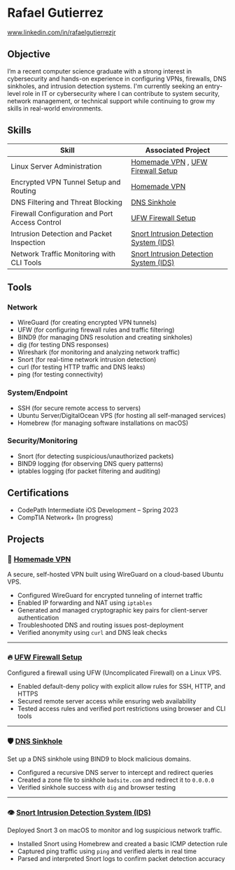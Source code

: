 # Rafael Gutierrez
www.linkedin.com/in/rafaelgutierrezjr 


## Objective
I’m a recent computer science graduate with a strong interest in cybersecurity and hands-on experience in configuring VPNs, firewalls, DNS sinkholes, and intrusion detection systems. I'm currently seeking an entry-level role in IT or cybersecurity where I can contribute to system security, network management, or technical support while continuing to grow my skills in real-world environments.

## Skills

| Skill                                         | Associated Project         |
|-----------------------------------------------|----------------------------|
| Linux Server Administration  | [Homemade VPN](https://github.com/rgutierrezz/homemade-vpn) , [UFW Firewall Setup](https://github.com/rgutierrezz/homemade-firewall)|
| Encrypted VPN Tunnel Setup and Routing   | [Homemade VPN](https://github.com/rgutierrezz/homemade-vpn)|
| DNS Filtering and Threat Blocking         | [DNS Sinkhole](https://github.com/rgutierrezz/dns-sinkhole)|
| Firewall Configuration and Port Access Control       | [UFW Firewall Setup](https://github.com/rgutierrezz/homemade-firewall)|
| Intrusion Detection and Packet Inspection                 | [Snort Intrusion Detection System (IDS)](https://github.com/rgutierrezz/IDS-using-Snort)|
| Network Traffic Monitoring with CLI Tools   | [Snort Intrusion Detection System (IDS)](https://github.com/rgutierrezz/IDS-using-Snort)|

## Tools


### Network
- WireGuard (for creating encrypted VPN tunnels)
- UFW (for configuring firewall rules and traffic filtering)
- BIND9 (for managing DNS resolution and creating sinkholes)
- dig (for testing DNS responses)
- Wireshark (for monitoring and analyzing network traffic)
- Snort (for real-time network intrusion detection)
- curl (for testing HTTP traffic and DNS leaks)
- ping (for testing connectivity)

### System/Endpoint
- SSH (for secure remote access to servers)
- Ubuntu Server/DigitalOcean VPS (for hosting all self-managed services)
- Homebrew (for managing software installations on macOS)

### Security/Monitoring
- Snort (for detecting suspicious/unauthorized packets)
- BIND9 logging (for observing DNS query patterns)
- iptables logging (for packet filtering and auditing)

## Certifications
- CodePath Intermediate iOS Development – Spring 2023
- CompTIA Network+ (In progress)

## Projects
### 🔐 [Homemade VPN](https://github.com/rgutierrezz/homemade-vpn)
A secure, self-hosted VPN built using WireGuard on a cloud-based Ubuntu VPS.

- Configured WireGuard for encrypted tunneling of internet traffic
- Enabled IP forwarding and NAT using `iptables`
- Generated and managed cryptographic key pairs for client-server authentication
- Troubleshooted DNS and routing issues post-deployment
- Verified anonymity using `curl` and DNS leak checks

---

### 🔥 [UFW Firewall Setup](https://github.com/rgutierrezz/homemade-firewall)
Configured a firewall using UFW (Uncomplicated Firewall) on a Linux VPS.

- Enabled default-deny policy with explicit allow rules for SSH, HTTP, and HTTPS
- Secured remote server access while ensuring web availability
- Tested access rules and verified port restrictions using browser and CLI tools

---

### 🛡️ [DNS Sinkhole](https://github.com/rgutierrezz/dns-sinkhole)
Set up a DNS sinkhole using BIND9 to block malicious domains.

- Configured a recursive DNS server to intercept and redirect queries
- Created a zone file to sinkhole `badsite.com` and redirect it to `0.0.0.0`
- Verified sinkhole success with `dig` and browser testing

---

### 👁️ [Snort Intrusion Detection System (IDS)](https://github.com/rgutierrezz/IDS-using-Snort)
Deployed Snort 3 on macOS to monitor and log suspicious network traffic.

- Installed Snort using Homebrew and created a basic ICMP detection rule
- Captured ping traffic using `ping` and verified alerts in real time
- Parsed and interpreted Snort logs to confirm packet detection accuracy
